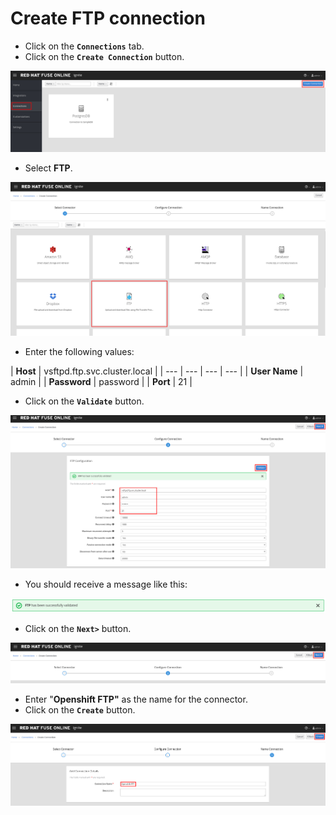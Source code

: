 # Create FTP connection



* Click on the **`Connections`** tab.
* Click on the **`Create Connection`** button.

![](../.gitbook/assets/image%20%2822%29.png)

* Select **FTP**.

![](../.gitbook/assets/image%20%28109%29.png)

* Enter the following values:

| **Host** | vsftpd.ftp.svc.cluster.local |
| --- | --- | --- | --- |
| **User Name** | admin |
| **Password** | password |
| **Port** | 21 |

* Click on the **`Validate`** button.



![](../.gitbook/assets/image%20%28142%29.png)

* You should receive a message like this:

![](../.gitbook/assets/image%20%2839%29.png)

* Click on the **`Next>`** button.

![](../.gitbook/assets/image%20%28135%29.png)

* Enter "**Openshift FTP"** as the name for the connector.
* Click on the **`Create`** button.

![](../.gitbook/assets/image%20%28137%29.png)




